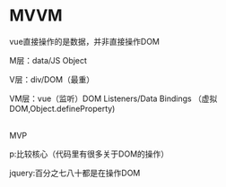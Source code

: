 # MVVM

vue直接操作的是数据，并非直接操作DOM

M层：data/JS Object

V层：div/DOM（最重）

VM层：vue（监听）DOM Listeners/Data Bindings
（虚拟DOM,Object.defineProperty)

<br/>
MVP

p:比较核心（代码里有很多关于DOM的操作）

jquery:百分之七八十都是在操作DOM







